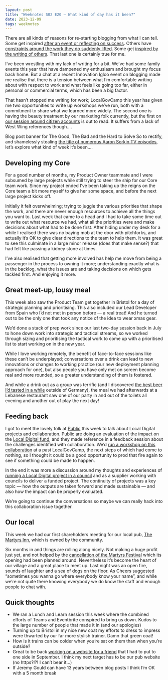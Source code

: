 ```yaml
---
layout: post
title: "Weeknotes S02 E20 — What kind of day has it been?"
date: 2023-12-09
tags: weeknotes
---
```


There are all kinds of reasons for re-starting blogging from what I can tell. Some get inspired [after an event or reflecting on success](https://medium.com/@evanslv1995/securing-engagement-with-no-ring-8e760f72828b). Others have [constraints around the work they do suddenly lifted](https://whitehallwebby.com/2023/11/). Some get [inspired by the writing of others](https://neilojwilliams.net/on-starting-this-24-october-2023/). That last one is certainly true for me.

I’ve been wrestling with my lack of writing for a bit. We’ve had some family events this year that have dampened my enthusiasm and brought my focus back home. But a chat at a recent Innovation Igloo event on blogging made me realise that there is a tension between what I’m comfortable writing about with respect to work and what feels like going too far, either in personal or commercial terms, which has been a big factor.

That hasn’t stopped me writing for work; LocalGovCamp this year has given me two opportunities to write up workshops we’ve run, both with a commitment to share what we learned more widely. The second one is having the beauty treatment by our marketing folk currently, but the first on [our session around citizen accounts](https://blog.placecube.com/blog/building-networked-communities-0-1) is out to read. It suffers from a lack of West Wing references though….

Blog post banner for The Good, The Bad and the Hard to Solve
So to rectify, and shamelessly stealing [the title of numerous Aaron Sorkin TV episodes](https://www.vulture.com/2014/12/newsroom-aaron-sorkin-what-kind-of-day-has-it-been-west-wing-sports-night-studio-60.html), let’s explore what kind of week it’s been….

## Developing my Core
For a good number of months, my Product Owner teammate and I were subsumed by large projects while still trying to steer the ship for our Core team work. Since my project ended I’ve been taking up the reigns on the Core team a bit more myself to give her some space, and before the next large project kicks off.

Initially it felt overwhelming; trying to juggle the various priorities that shape the work, and there are never enough resources to achieve all the things you want to. Last week that came to a head and I had to take some time out to write out what resource we had, what all the priorities were and make decisions about what had to be done first. After hiding under my desk for a while I realised there was no baying mob at the door with pitchforks, and actually it’s OK to give clear directions to the team to help them. It was great to see this culminate in a large minor release (does that make sense?) that had felt like passing a kidney stone at times.

I’ve also realised that getting more involved has help me move from being a passenger in the process to owning it more; understanding exactly what is in the backlog, what the issues are and taking decisions on which gets tackled first. And enjoying it more.

## Great meet-up, lousy meal
This week also saw the Product Team get together in Bristol for a day of strategic planning and prioritising. This also included our Lead Developer from Spain who I’d not met in person before — a real treat! And he turned out to be the only one that took any notice of the idea to wear xmas gear.

We’d done a stack of prep work since our last two-day session back in July to hone down work into strategic and tactical streams, so we worked through sizing and prioritising the tactical work to come up with a prioritised list to start working on in the new year.

While I love working remotely, the benefit of face-to-face sessions like these can’t be underplayed; conversations over a drink can lead to new innovations or changes to working practice (our new deployment planning approach for one), but also people you have only met on screen become real and more rounded, so a greater understanding of them is fostered.

And while a drink out as a group was terrific (and I discovered [the best beer I’d tasted in a while](https://lefthandedgiant.com/collections/beer/products/forbidden-script-x-to-ol) outside of Germany), the meal we had afterwards at a Lebanese restaurant saw one of our party in and out of the toilets all evening and another out of play the next day!

## Feeding back
I got to meet the lovely folk at [Public](https://www.public.io/) this week to talk about Local Digital projects and collaboration. Public are doing an evaluation of the impact on the [Local Digital fund](https://www.localdigital.gov.uk/fund/), and they made reference in a feedback session about the challenges identified with collaboration. We’d [run a workshop on this collaboration](https://medium.com/@ox1digital/whats-stopping-us-from-collaborating-256a724ec61e) at a past LocalGovCamp, the next steps of which had come to nothing, so I thought it could be a good opportunity to prod that fire again to see if something could be made to happen.

In the end it was more a discussion around my thoughts and experiences of [running a Local Digital project in a council](https://localdigitalchatbots.github.io/about/) and as a supplier working with councils to deliver a funded project. The continuity of projects was a key topic — how the outputs are taken forward and made sustainable — and also how the impact can be properly evaluated.

We’re going to continue the conversations so maybe we can really hack into this collaboration issue together.

## Our local
This week we had our first shareholders meeting for our local pub, [The Martyrs Inn](http://martyrsinn.com/), which is owned by the community.

Six months in and things are rolling along nicely. Not making a huge profit just yet, and not helped by the [cancellation of the Martyrs Festival](https://www.tuc.org.uk/events/tolpuddle-martyrs-festival-2023-cancelled) which its opening had been planned around. Nevertheless it’s become the heart of our village and a great place to meet up. Last night was an open fire, sounds of laughter and a sea of dogs on the floor. As Cheers suggested “sometimes you wanna go where everybody know your name”, and while we’re not quite there knowing everybody we do know the staff and enough people to chat with.

## Quick thoughts
- We ran a Lunch and Learn session this week where the combined efforts of Teams and Eventbrite conspired to bring us down. Kudos to the large number of people that made it in (and our apologies)
- Turning up to Bristol in my nice new coat my efforts to dress to impress were thwarted by our far more stylish trainer. Damn that green coat!
- How is it trains can be colder when you’re sat on them than when you’re outside?
- Great to be back [working on a website for a friend](https://www.ox1digital.co.uk/projects/sarah-cowley.html) that I had to put to one side in September. I think my next target has to be our pub website (no https?!?! I can’t bear it…)
- If Jeremy Gould can have 13 years between blog posts I think I’m OK with a 5 month break


